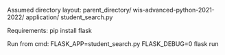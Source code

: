 Assumed directory layout:
parent_directory/
	wis-advanced-python-2021-2022/
	application/
		student_search.py

Requirements:
pip install flask

Run from cmd:
FLASK_APP=student_search.py FLASK_DEBUG=0  flask run

